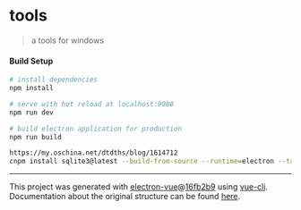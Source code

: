 # tools

> a tools for windows

#### Build Setup

``` bash
# install dependencies
npm install

# serve with hot reload at localhost:9080
npm run dev

# build electron application for production
npm run build

https://my.oschina.net/dtdths/blog/1614712
cnpm install sqlite3@latest --build-from-source --runtime=electron --target=2.0.9 --dist-url=https://atom.io/download/electron --save
```

---

This project was generated with [electron-vue](https://github.com/SimulatedGREG/electron-vue)@[16fb2b9](https://github.com/SimulatedGREG/electron-vue/tree/16fb2b963f17318cd9ff17d2adfd1945bd7107a0) using [vue-cli](https://github.com/vuejs/vue-cli). Documentation about the original structure can be found [here](https://simulatedgreg.gitbooks.io/electron-vue/content/index.html).
